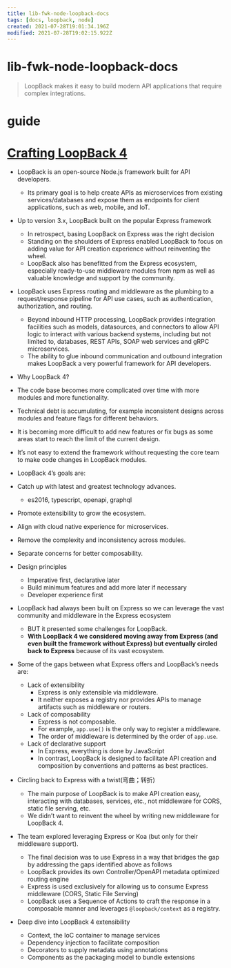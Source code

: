 ```yaml
---
title: lib-fwk-node-loopback-docs
tags: [docs, loopback, node]
created: 2021-07-28T19:01:34.196Z
modified: 2021-07-28T19:02:15.922Z
---
```


# lib-fwk-node-loopback-docs

> LoopBack makes it easy to build modern API applications that require complex integrations.

# guide

# [Crafting LoopBack 4](https://loopback.io/doc/en/lb4/Crafting-LoopBack-4.html)
- LoopBack is an open-source Node.js framework built for API developers. 
  - Its primary goal is to help create APIs as microservices from existing services/databases and expose them as endpoints for client applications, such as web, mobile, and IoT.
- Up to version 3.x, LoopBack built on the popular Express framework
  - In retrospect, basing LoopBack on Express was the right decision
  - Standing on the shoulders of Express enabled LoopBack to focus on adding value for API creation experience without reinventing the wheel. 
  - LoopBack also has benefitted from the Express ecosystem, especially ready-to-use middleware modules from npm as well as valuable knowledge and support by the community.
- LoopBack uses Express routing and middleware as the plumbing to a request/response pipeline for API use cases, such as authentication, authorization, and routing. 
  - Beyond inbound HTTP processing, LoopBack provides integration facilities such as models, datasources, and connectors to allow API logic to interact with various backend systems, including but not limited to, databases, REST APIs, SOAP web services and gRPC microservices. 
  - The ability to glue inbound communication and outbound integration makes LoopBack a very powerful framework for API developers. 

- Why LoopBack 4?
- The code base becomes more complicated over time with more modules and more functionality. 
- Technical debt is accumulating, for example inconsistent designs across modules and feature flags for different behaviors.
- It is becoming more difficult to add new features or fix bugs as some areas start to reach the limit of the current design.
- It’s not easy to extend the framework without requesting the core team to make code changes in LoopBack modules. 

- LoopBack 4’s goals are:
- Catch up with latest and greatest technology advances.
  - es2016, typescript, openapi, graphql
- Promote extensibility to grow the ecosystem.
- Align with cloud native experience for microservices.
- Remove the complexity and inconsistency across modules.
- Separate concerns for better composability.

- Design principles
  - Imperative first, declarative later
  - Build minimum features and add more later if necessary
  - Developer experience first

- LoopBack had always been built on Express so we can leverage the vast community and middleware in the Express ecosystem 
  - BUT it presented some challenges for LoopBack. 
  - **With LoopBack 4 we considered moving away from Express (and even built the framework without Express) but eventually circled back to Express** because of its vast ecosystem.
- Some of the gaps between what Express offers and LoopBack’s needs are:
  - Lack of extensibility
    - Express is only extensible via middleware. 
    - It neither exposes a registry nor provides APIs to manage artifacts such as middleware or routers.
  - Lack of composability
    - Express is not composable. 
    - For example, `app.use()` is the only way to register a middleware. 
    - The order of middleware is determined by the order of `app.use`.
  - Lack of declarative support
    - In Express, everything is done by JavaScript 
    - In contrast, LoopBack is designed to facilitate API creation and composition by conventions and patterns as best practices.

- Circling back to Express with a twist(弯曲；转折)
  - The main purpose of LoopBack is to make API creation easy, interacting with databases, services, etc., not middleware for CORS, static file serving, etc.
  - We didn’t want to reinvent the wheel by writing new middleware for LoopBack 4.
- The team explored leveraging Express or Koa (but only for their middleware support). 
  - The final decision was to use Express in a way that bridges the gap by addressing the gaps identified above as follows
  - LoopBack provides its own Controller/OpenAPI metadata optimized routing engine
  - Express is used exclusively for allowing us to consume Express middleware (CORS, Static File Serving)
  - LoopBack uses a Sequence of Actions to craft the response in a composable manner and leverages `@loopback/context` as a registry.

- Deep dive into LoopBack 4 extensibility
  - Context, the IoC container to manage services
  - Dependency injection to facilitate composition
  - Decorators to supply metadata using annotations
  - Components as the packaging model to bundle extensions
